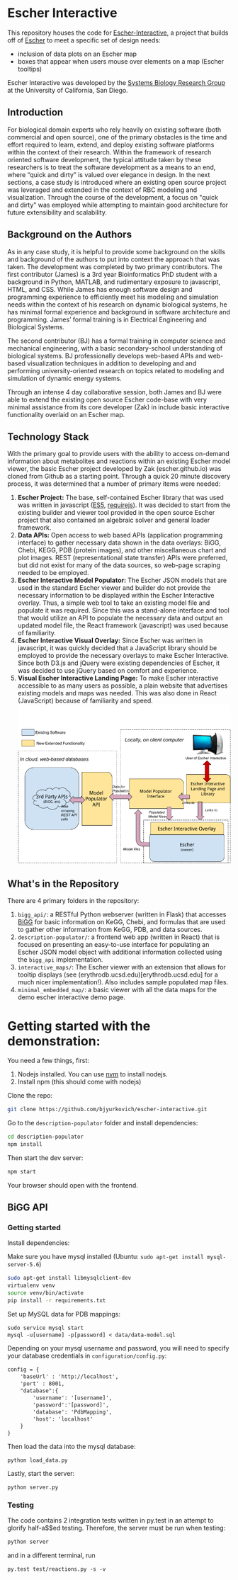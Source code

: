 # Escher Interactive

This repository houses the code for [Escher-Interactive](http://escher-interactive.ucsd.edu), a project that builds off of [Escher](http://escher.github.io) to meet a specific set of design needs:
- inclusion of data plots on an Escher map
- boxes that appear when users mouse over elements on a map (Escher tooltips)

Escher Interactive was developed by the [Systems Biology Research Group](http://sbrg.ucsd.edu) at the University of California, San Diego.

## Introduction
For biological domain experts who rely heavily on existing software (both commercial and open source), one of the primary obstacles is the time and effort required to learn, extend, and deploy existing software platforms within the context of their research.  Within the framework of research oriented software development, the typical attitude taken by these researchers is to treat the software development as a means to an end, where “quick and dirty” is valued over elegance in design.  In the next sections, a case study is introduced where an existing open source project was leveraged and extended in the context of RBC modeling and visualization.  Through the course of the development, a focus on "quick and dirty" was employed while attempting to maintain good architecture for future extensibility and scalability.

## Background on the Authors
As in any case study, it is helpful to provide some background on the skills and background of the authors to put into context the approach that was taken.  The development was completed by two primary contributors.  The first contributor (James) is a 3rd year Bioinformatics PhD student with a background in Python, MATLAB, and rudimentary exposure to javascript, HTML, and CSS.  While James has enough software design and programming experience to efficiently meet his modeling and simulation needs within the context of his research on dynamic biological systems, he has minimal formal experience and background in software architecture and programming.  James’ formal training is in Electrical Engineering and Biological Systems.

The second contributor (BJ) has a formal training in computer science and mechanical engineering, with a basic secondary-school understanding of biological systems.  BJ professionally develops web-based APIs and web-based visualization techniques in addition to developing and and performing university-oriented research on topics related to modeling and simulation of dynamic energy systems.

Through an intense 4 day collaborative session, both James and BJ were able to extend the existing open source Escher code-base with very minimal assistance from its core developer (Zak) in include basic interactive functionality overlaid on an Escher map. 

## Technology Stack
With the primary goal to provide users with the ability to access on-demand information about metabolites and reactions within an existing Escher model viewer, the basic Escher project developed by Zak (escher.github.io) was cloned from Github as a starting point.  Through a quick 20 minute discovery process, it was determined that a number of primary items were needed:

1. **Escher Project:**  The base, self-contained Escher library that was used was written in javascript ([ES5](https://es5.github.io), [requirejs](http://requirejs.org/)).  It was decided to start from the existing builder and viewer tool provided in the open source Escher project that also contained an algebraic solver and general loader framework.
2. **Data APIs:** Open access to web based APIs (application programming interface) to gather necessary data shown in the data overlays: BiGG, Chebi, KEGG, PDB (protein images), and other miscellaneous chart and plot images.  REST (representational state transfer) APIs were preferred, but did not exist for many of the data sources, so web-page scraping needed to be employed.
3. **Escher Interactive Model Populator:** The Escher JSON models that are used in the standard Escher viewer and builder do not provide the necessary information to be displayed within the Escher Interactive overlay.  Thus, a simple web tool to take an existing model file and populate it was required.  Since this was a stand-alone interface and tool that would utilize an API to populate the necessary data and output an updated model file, the React framework (javascript) was used because of familiarity.
4. **Escher Interactive Visual Overlay:** Since Escher was written in javascript, it was quickly decided that a JavaScript library should be employed to provide the necessary overlays to make Escher Interactive.  Since both D3.js and jQuery were existing dependencies of Escher, it was decided to use jQuery based on comfort and experience.
5. **Visual Escher Interactive Landing Page:**  To make Escher interactive accessible to as many users as possible, a plain website that advertises existing models and maps was needed.  This was also done in React (JavaScript) because of familiarity and speed.
![alt tag](https://raw.githubusercontent.com/bjyurkovich/escher-interactive/master/ei-architecture-diagram.png)

## What's in the Repository
There are 4 primary folders in the repository:

1. `bigg_api/`:  a RESTful Python webserver (written in Flask) that accesses [BiGG](bigg.ucsd.edu) for basic information on KeGG, Chebi, and formulas that are used to gather other information from KeGG, PDB, and data sources.
2. `description-populator/`: a frontend web app (written in React) that is focused on presenting an easy-to-use interface for populating an Escher JSON model object with additional information collected using the `bigg_api` implementation.
3. `interactive_maps/`:  The Escher viewer with an extension that allows for tooltip displays (see (erythrodb.ucsd.edu)[erythrodb.ucsd.edu] for a much nicer implementation!).  Also includes sample populated map files.
4. `minimal_embedded_map/`: a basic viewer with all the data maps for the demo escher interactive demo page.



# Getting started with the demonstration:

You need a few things, first:
1. Nodejs installed.  You can use [nvm](https://github.com/creationix/nvm) to install nodejs.
2. Install npm (this should come with nodejs)

Clone the repo:
```bash
git clone https://github.com/bjyurkovich/escher-interactive.git
```

Go to the `description-populator` folder and install dependencies:
```bash
cd description-populator
npm install
```

Then start the dev server:
```bash
npm start
```

Your browser should open with the frontend.  

## BiGG API
### Getting started
Install dependencies:

Make sure you have mysql installed (Ubuntu: `sudo apt-get install mysql-server-5.6`)

```bash
sudo apt-get install libmysqlclient-dev
virtualenv venv
source venv/bin/activate
pip install -r requirements.txt
```

Set up MySQL data for PDB mappings:
```msql
sudo service mysql start
mysql -u[username] -p[password] < data/data-model.sql
```

Depending on your mysql username and password, you will need to specify your database credentials in `configuration/config.py`:

```
config = {
	'baseUrl' : 'http://localhost',
	'port' : 8001,
	"database":{
		'username': '[username]',
		'password':'[password]',
		'database': 'PdbMapping',
		'host': 'localhost'
	}
}

```

Then load the data into the mysql database:
```
python load_data.py
```

Lastly, start the server:
```
python server.py
```

### Testing
The code contains 2 integration tests written in py.test in an attempt to glorify half-a$$ed testing.  Therefore, the server must be run when testing:

```bash
python server
```
and in a different terminal, run
```
py.test test/reactions.py -s -v
```


